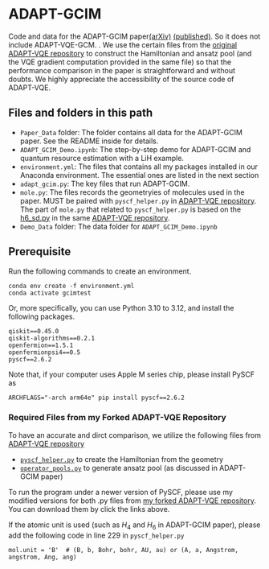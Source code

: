 # ADAPT-GCIM

Code and data for the ADAPT-GCIM paper[(arXiv)](https://arxiv.org/abs/2312.07691) [(published)](https://doi.org/10.1038/s41534-024-00916-8). So it does not include ADAPT-VQE-GCM. . We use the certain files from the [original ADAPT-VQE repository](https://github.com/mayhallgroup/adapt-vqe/tree/master/src) to construct the Hamiltonian and ansatz pool (and the VQE gradient computation provided in the same file) so that the performance comparison in the paper is straightforward and without doubts. We highly appreciate the accessibility of the source code of ADAPT-VQE. 

## Files and folders in this path
* `Paper_Data` folder: The folder contains all data for the ADAPT-GCIM paper. See the README inside for details.
* `ADAPT_GCIM_Demo.ipynb`: The step-by-step demo for ADAPT-GCIM and quantum resource estimation with a LiH example.
* `environment.yml`: The files that contains all my packages installed in our Anaconda environment. The essential ones are listed in the next section
* `adapt_gcim.py`: The key files that run ADAPT-GCIM.
* `mole.py`: The files records the geometryies of molecules used in the paper. MUST be paired with `pyscf_helper.py` in [ADAPT-VQE repository](https://github.com/mayhallgroup/adapt-vqe/tree/master/src). The part of `mole.py` that related to `pyscf_helper.py` is based on the [h6_sd.py](https://github.com/mayhallgroup/adapt-vqe/blob/master/examples/h6_sd.py) in the same [ADAPT-VQE repository](https://github.com/mayhallgroup/adapt-vqe/tree/master/src).
* `Demo_Data` folder: The data folder for `ADAPT_GCIM_Demo.ipynb`


## Prerequisite

Run the following commands to create an environment.
```
conda env create -f environment.yml
conda activate gcimtest
```

Or, more specifically, you can use Python 3.10 to 3.12, and install the following packages.

```text
qiskit==0.45.0
qiskit-algorithms==0.2.1
openfermion==1.5.1
openfermionpsi4==0.5
pyscf==2.6.2
```
Note that, if your computer uses Apple M series chip, please install PySCF as
```
ARCHFLAGS="-arch arm64e" pip install pyscf==2.6.2
```

### Required Files from my Forked ADAPT-VQE Repository

To have an accurate and dirct comparison, we utilize the following files from [ADAPT-VQE repository](https://github.com/mayhallgroup/adapt-vqe/tree/master/src)
* [`pyscf_helper.py`](https://github.com/Firepanda415/adapt-vqe-for-gcim/blob/master/src/pyscf_helper.py) to create the Hamiltonian from the geometry
* [`operator_pools.py`](https://github.com/Firepanda415/adapt-vqe-for-gcim/blob/master/src/operator_pools.py) to generate ansatz pool (as discussed in ADAPT-GCIM paper)

To run the program under a newer version of PySCF, please use my modified versions for both .py files from [my forked ADAPT-VQE repository](https://github.com/Firepanda415/adapt-vqe-for-gcim/tree/master). You can download them by click the links above.


If the atomic unit is used (such as $H_4$ and $H_6$ in ADAPT-GCIM paper), please add the following code in line 229 in `pyscf_helper.py`
```
mol.unit = 'B'  # (B, b, Bohr, bohr, AU, au) or (A, a, Angstrom, angstrom, Ang, ang)
```
